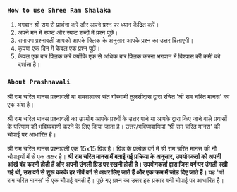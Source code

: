 ### `How to use Shree Ram Shalaka`

1. भगवान श्री राम से प्रार्थना करें और अपने प्रश्न पर ध्यान केंद्रित करें।
2. अपने मन में स्पष्ट और स्पष्ट शब्दों में प्रश्न पूछें।
3. रामायण प्रश्नावली आपको आपके क्लिक के अनुसार आपके प्रश्न का उत्तर दिलाएगी।
4. कृपया एक दिन में केवल एक प्रश्न पूछें।
5. केवल एक बार क्लिक करें क्योंकि एक से अधिक बार क्लिक करना भगवान में विश्वास की कमी को दर्शाता है।



### `About Prashnavali`

श्री राम चरित मानस प्रश्नावली या रामशलाका संत गोस्वामी तुलसीदास द्वारा रचित 'श्री राम चरित मानस' का एक अंश है।

श्री राम चरित मानस प्रश्नावली का उपयोग आपके प्रश्नों के उत्तर पाने या आपके द्वारा किए जाने वाले प्रयासों के परिणाम की भविष्यवाणी करने के लिए किया जाता है। उत्तर/भविष्यवाणियां 'श्री राम चरित मानस' की चोपाई पर आधारित हैं।

श्री राम चरित मानस प्रश्नावली एक 15x15 ग्रिड है। ग्रिड के प्रत्येक वर्ग में श्री राम चरित मानस की नौ चौपाइयों में से एक अक्षर है। **श्री राम चरित मानस में बताई गई प्रक्रिया के अनुसार, उपयोगकर्ता को अपनी आंखें बंद करनी होती हैं और अपनी उंगली ग्रिड पर रखनी होती है। उपयोगकर्ता द्वारा जिस वर्ग पर उंगली रखी गई थी, उस वर्ग से शुरू करके हर नौवें वर्ग से अक्षर लिए जाते हैं और एक क्रम में जोड़ दिए जाते हैं।** यह 'श्री राम चरित मानस' से एक चौपाई बनती है। पूछे गए प्रश्न का उत्तर इस प्रकार बनी चोपाई पर आधारित है।
